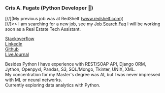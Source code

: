 ### Cris A. Fugate (Python Developer 🐍)

[//](My previous job was at RedShelf (www.redshelf.com))<br>
[//]<> I am searching for a new job, see my [Job Search Faq](https://gist.github.com/crisafugate/e7e1c6e54396c01b6d2d13206ca18dd5)
I will be working soon as a Real Estate Tech Assistant. 

[Stackoverflow](https://stackoverflow.com/users/6496590/cris-fugate)  
[LinkedIn](https://www.linkedin.com/in/crisafugate)  
[Github](https://github.com/crisafugate)  
[LiveJournal](https://cafugate.livejournal.com)


Besides Python I have experience with REST/SOAP API, Django ORM, Jython, Openpyxl, Pandas, S3, SQL/Mongo, Tkinter, UNIX, XML.  
My concentration for my Master's degree was AI, but I was never impressed with ML or neural networks.
<br>Currently exploring data analytics with Python.
<!--
**crisafugate/crisafugate** is a ✨ _special_ ✨ repository because its `README.md` (this file) appears on your GitHub profile.

Here are some ideas to get you started:

- 🔭 I’m currently working on ...
- 🌱 I’m currently learning ...
- 👯 I’m looking to collaborate on ...
- 🤔 I’m looking for help with ...
- 💬 Ask me about ...
- 📫 How to reach me: ...
- 😄 Pronouns: ...
- ⚡ Fun fact: ...
-->
